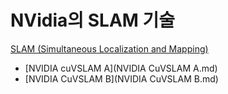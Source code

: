 # NVidia의 SLAM 기술
[SLAM (Simultaneous Localization and Mapping)](../index.md)
- [NVIDIA cuVSLAM A](NVIDIA CuVSLAM A.md)
- [NVIDIA CuVSLAM B](NVIDIA CuVSLAM B.md)
